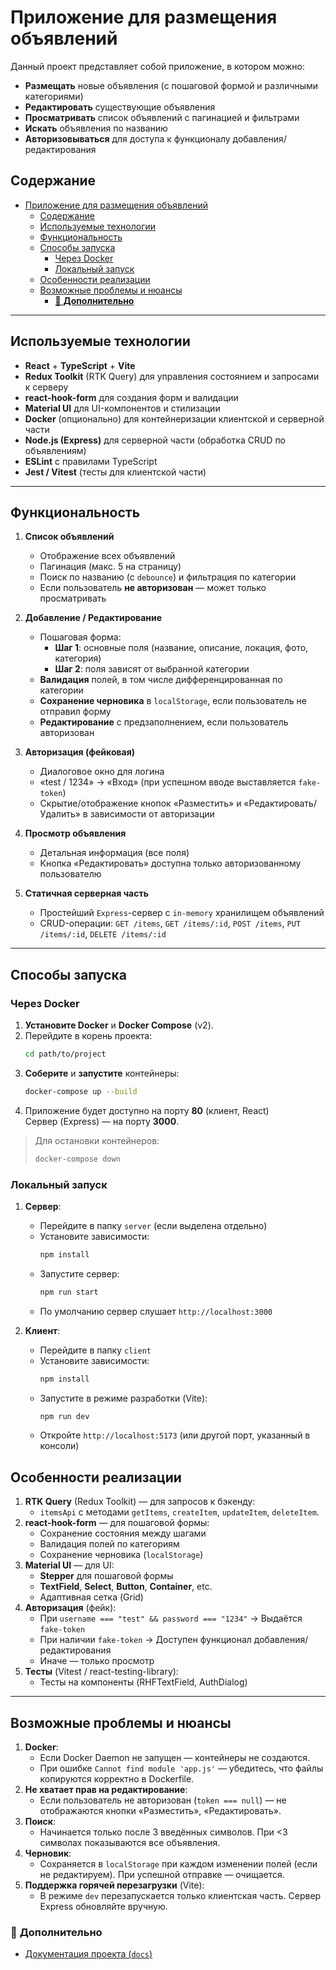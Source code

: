 # Приложение для размещения объявлений

Данный проект представляет собой приложение, в котором можно:

- **Размещать** новые объявления (c пошаговой формой и различными категориями)
- **Редактировать** существующие объявления
- **Просматривать** список объявлений с пагинацией и фильтрами
- **Искать** объявления по названию
- **Авторизовываться** для доступа к функционалу добавления/редактирования

## Содержание

- [Приложение для размещения объявлений](#приложение-для-размещения-объявлений)
  - [Содержание](#содержание)
  - [Используемые технологии](#используемые-технологии)
  - [Функциональность](#функциональность)
  - [Способы запуска](#способы-запуска)
    - [Через Docker](#через-docker)
    - [Локальный запуск](#локальный-запуск)
  - [Особенности реализации](#особенности-реализации)
  - [Возможные проблемы и нюансы](#возможные-проблемы-и-нюансы)
    - [🔗 **Дополнительно**](#-дополнительно)

---

## Используемые технологии

- **React** + **TypeScript** + **Vite**
- **Redux Toolkit** (RTK Query) для управления состоянием и запросами к серверу
- **react-hook-form** для создания форм и валидации
- **Material UI** для UI-компонентов и стилизации
- **Docker** (опционально) для контейнеризации клиентской и серверной части
- **Node.js (Express)** для серверной части (обработка CRUD по объявлениям)
- **ESLint** с правилами TypeScript
- **Jest / Vitest** (тесты для клиентской части)

---

## Функциональность

1. **Список объявлений**

   - Отображение всех объявлений
   - Пагинация (макс. 5 на страницу)
   - Поиск по названию (с `debounce`) и фильтрация по категории
   - Если пользователь **не авторизован** — может только просматривать

2. **Добавление / Редактирование**

   - Пошаговая форма:
     - **Шаг 1**: основные поля (название, описание, локация, фото, категория)
     - **Шаг 2**: поля зависят от выбранной категории
   - **Валидация** полей, в том числе дифференцированная по категории
   - **Сохранение черновика** в `localStorage`, если пользователь не отправил форму
   - **Редактирование** с предзаполнением, если пользователь авторизован

3. **Авторизация (фейковая)**

   - Диалоговое окно для логина
   - «test / 1234» → «Вход» (при успешном вводе выставляется `fake-token`)
   - Скрытие/отображение кнопок «Разместить» и «Редактировать/Удалить» в зависимости от авторизации

4. **Просмотр объявления**

   - Детальная информация (все поля)
   - Кнопка «Редактировать» доступна только авторизованному пользователю

5. **Статичная серверная часть**
   - Простейший `Express`-сервер с `in-memory` хранилищем объявлений
   - CRUD-операции: `GET /items`, `GET /items/:id`, `POST /items`, `PUT /items/:id`, `DELETE /items/:id`

---

## Способы запуска

### Через Docker

1. **Установите Docker** и **Docker Compose** (v2).
2. Перейдите в корень проекта:
   ```bash
   cd path/to/project
   ```
3. **Соберите** и **запустите** контейнеры:
   ```bash
   docker-compose up --build
   ```
4. Приложение будет доступно на порту **80** (клиент, React)  
   Сервер (Express) — на порту **3000**.

> Для остановки контейнеров:
>
> ```bash
> docker-compose down
> ```

### Локальный запуск

1. **Сервер**:

   - Перейдите в папку `server` (если выделена отдельно)
   - Установите зависимости:
     ```bash
     npm install
     ```
   - Запустите сервер:
     ```bash
     npm run start
     ```
   - По умолчанию сервер слушает `http://localhost:3000`

2. **Клиент**:
   - Перейдите в папку `client`
   - Установите зависимости:
     ```bash
     npm install
     ```
   - Запустите в режиме разработки (Vite):
     ```bash
     npm run dev
     ```
   - Откройте `http://localhost:5173` (или другой порт, указанный в консоли)

## Особенности реализации

1. **RTK Query** (Redux Toolkit) — для запросов к бэкенду:
   - `itemsApi` с методами `getItems`, `createItem`, `updateItem`, `deleteItem`.
2. **react-hook-form** — для пошаговой формы:
   - Сохранение состояния между шагами
   - Валидация полей по категориям
   - Сохранение черновика (`localStorage`)
3. **Material UI** — для UI:
   - **Stepper** для пошаговой формы
   - **TextField**, **Select**, **Button**, **Container**, etc.
   - Адаптивная сетка (Grid)
4. **Авторизация** (фейк):
   - При `username === "test" && password === "1234"` → Выдаётся `fake-token`
   - При наличии `fake-token` → Доступен функционал добавления/редактирования
   - Иначе — только просмотр
5. **Тесты** (Vitest / react-testing-library):
   - Тесты на компоненты (RHFTextField, AuthDialog)

---

## Возможные проблемы и нюансы

1. **Docker**:
   - Если Docker Daemon не запущен — контейнеры не создаются.
   - При ошибке `Cannot find module 'app.js'` — убедитесь, что файлы копируются корректно в Dockerfile.
2. **Не хватает прав на редактирование**:
   - Если пользователь не авторизован (`token === null`) — не отображаются кнопки «Разместить», «Редактировать».
3. **Поиск**:
   - Начинается только после 3 введённых символов. При <3 символах показываются все объявления.
4. **Черновик**:
   - Сохраняется в `localStorage` при каждом изменении полей (если не редактируем). При успешной отправке — очищается.
5. **Поддержка горячей перезагрузки** (Vite):
   - В режиме `dev` перезапускается только клиентская часть. Сервер Express обновляйте вручную.

### 🔗 **Дополнительно**

- [Документация проекта (`docs`)](./client/docs/index.html)
